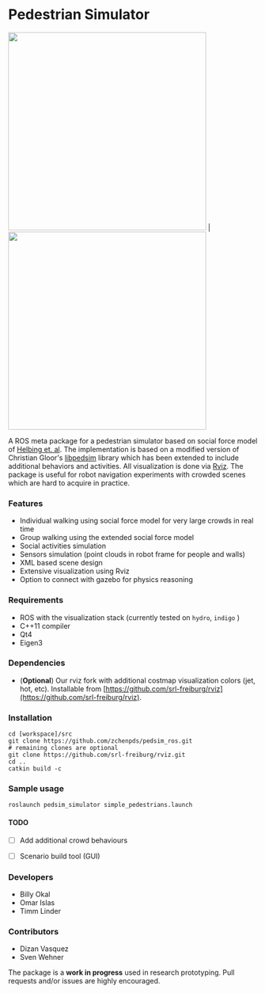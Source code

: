 # Pedestrian Simulator
<img src=https://github.com/srl-freiburg/pedsim_ros/blob/master/pedsim_simulator/images/crowd1.png width=400/> | <img src=https://github.com/srl-freiburg/pedsim_ros/blob/master/pedsim_simulator/images/costmap.png width=400/>

A ROS meta package for a pedestrian simulator based on social force
model of [Helbing et. al](http://arxiv.org/pdf/cond-mat/9805244.pdf). The implementation is based on a modified version of Christian Gloor's [libpedsim](http://pedsim.silmaril.org/) library which has been extended to include additional behaviors and activities. All visualization is done via [Rviz](http://wiki.ros.org/rviz). The package is useful for robot navigation experiments with crowded scenes which are hard to acquire in practice.

### Features
- Individual walking using social force model for very large crowds in real time
- Group walking using the extended social force model
- Social activities simulation
- Sensors simulation (point clouds in robot frame for people and walls)
- XML based scene design
- Extensive visualization using Rviz
- Option to connect with gazebo for physics reasoning

### Requirements
- ROS with the visualization stack (currently tested on `hydro`, `indigo` )
- C++11 compiler
- Qt4
- Eigen3

### Dependencies
* (**Optional**) Our rviz fork with  additional costmap visualization colors (jet, hot, etc). Installable from [https://github.com/srl-freiburg/rviz](https://github.com/srl-freiburg/rviz).


### Installation

```
cd [workspace]/src
git clone https://github.com/zchenpds/pedsim_ros.git
# remaining clones are optional
git clone https://github.com/srl-freiburg/rviz.git
cd ..
catkin build -c
```

### Sample usage
```
roslaunch pedsim_simulator simple_pedestrians.launch
```

#### TODO
- [ ] Add additional crowd behaviours
- [ ] Scenario build tool (GUI)


### Developers
* Billy Okal
* Omar Islas
* Timm Linder


### Contributors
* Dizan Vasquez
* Sven Wehner

The package is a **work in progress** used in research prototyping. Pull requests and/or issues are highly encouraged.


